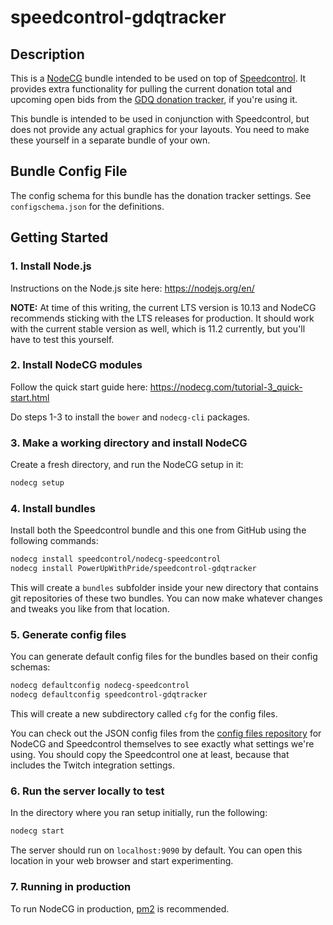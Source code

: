 # speedcontrol-gdqtracker

## Description

This is a [NodeCG](https://nodecg.com) bundle intended to be used on top of [Speedcontrol](http://github.com/speedcontrol/nodecg-speedcontrol).  It provides extra functionality for pulling the current donation total and upcoming open bids from the [GDQ donation tracker](https://github.com/GamesDoneQuick/donation-tracker-toplevel), if you're using it.

This bundle is intended to be used in conjunction with Speedcontrol, but does not provide any actual graphics for your layouts.  You need to make these yourself in a separate bundle of your own.

## Bundle Config File

The config schema for this bundle has the donation tracker settings.  See `configschema.json` for the definitions.

## Getting Started

### 1. Install Node.js
Instructions on the Node.js site here: https://nodejs.org/en/

**NOTE:** At time of this writing, the current LTS version is 10.13 and NodeCG recommends sticking with the LTS releases for production.  It should work with the current stable version as well, which is 11.2 currently, but you'll have to test this yourself.

### 2. Install NodeCG modules
Follow the quick start guide here: https://nodecg.com/tutorial-3_quick-start.html

Do steps 1-3 to install the `bower` and `nodecg-cli` packages.

### 3. Make a working directory and install NodeCG
Create a fresh directory, and run the NodeCG setup in it:

```bash
nodecg setup
```

### 4. Install bundles
Install both the Speedcontrol bundle and this one from GitHub using the following commands:

```bash
nodecg install speedcontrol/nodecg-speedcontrol
nodecg install PowerUpWithPride/speedcontrol-gdqtracker
```

This will create a `bundles` subfolder inside your new directory that contains git repositories of these two bundles.  You can now make whatever changes and tweaks you like from that location.

### 5. Generate config files

You can generate default config files for the bundles based on their config schemas:

```bash
nodecg defaultconfig nodecg-speedcontrol
nodecg defaultconfig speedcontrol-gdqtracker
```

This will create a new subdirectory called `cfg` for the config files.

You can check out the JSON config files from the [config files repository](https://github.com/PowerUpWithPride/puwp-config-files/tree/master/layouts) for NodeCG and Speedcontrol themselves to see exactly what settings we're using.  You should copy the Speedcontrol one at least, because that includes the Twitch integration settings.

### 6. Run the server locally to test
In the directory where you ran setup initially, run the following:

```bash
nodecg start
```

The server should run on `localhost:9090` by default.  You can open this location in your web browser and start experimenting.

### 7. Running in production

To run NodeCG in production, [pm2](https://pm2.io) is recommended.
